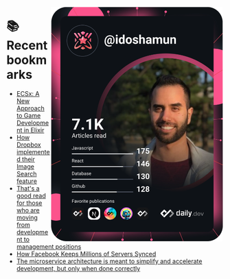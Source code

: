 <a href="https://app.daily.dev/idoshamun"><img src="https://raw.githubusercontent.com/idoshamun/idoshamun/devcard/devcard.svg" align='right' width="400" alt="Ido Shamun's Dev Card"/></a>

# 📚 Recent bookmarks
<!-- BOOKMARKS:START -->
- [ECSx: A New Approach to Game Development in Elixir](https://app.daily.dev/posts/u7jxJRJNt?utm_source=rss&utm_medium=bookmarks&utm_campaign=28849d86070e4c099c877ab6837c61f0)
- [How Dropbox implemented their Image Search feature](https://app.daily.dev/posts/9wkgIznMt?utm_source=rss&utm_medium=bookmarks&utm_campaign=28849d86070e4c099c877ab6837c61f0)
- [That&#39;s a good read for those who are moving from development to management positions](https://app.daily.dev/posts/oYbrLxbDF?utm_source=rss&utm_medium=bookmarks&utm_campaign=28849d86070e4c099c877ab6837c61f0)
- [How Facebook Keeps Millions of Servers Synced](https://app.daily.dev/posts/1Ho2pWUIH?utm_source=rss&utm_medium=bookmarks&utm_campaign=28849d86070e4c099c877ab6837c61f0)
- [The microservice architecture is meant to simplify and accelerate development, but only when done correctly](https://app.daily.dev/posts/VDxO0XXjk?utm_source=rss&utm_medium=bookmarks&utm_campaign=28849d86070e4c099c877ab6837c61f0)
<!-- BOOKMARKS:END -->
